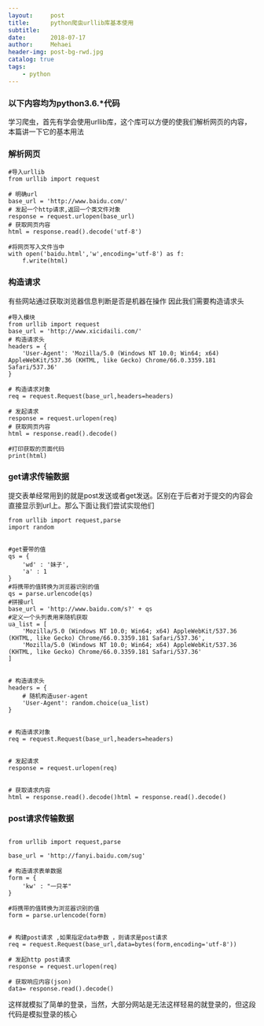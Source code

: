 ```yaml
---
layout:     post
title:      python爬虫urllib库基本使用
subtitle:   
date:       2018-07-17
author:     Mehaei
header-img: post-bg-rwd.jpg
catalog: true
tags:
    - python
---
```

### 以下内容均为python3.6.*代码

学习爬虫，首先有学会使用urllib库，这个库可以方便的使我们解析网页的内容，本篇讲一下它的基本用法

### <a name="t1"></a>解析网页

```
#导入urllib
from urllib import request
 
# 明确url
base_url = 'http://www.baidu.com/'
# 发起一个http请求,返回一个类文件对象
response = request.urlopen(base_url)
# 获取网页内容
html = response.read().decode('utf-8')
 
#将网页写入文件当中
with open('baidu.html','w',encoding='utf-8') as f:
    f.write(html)
```

### 构造请求

有些网站通过获取浏览器信息判断是否是机器在操作 因此我们需要构造请求头

```
#导入模块
from urllib import request
base_url = 'http://www.xicidaili.com/'
# 构造请求头
headers = {
    'User-Agent': 'Mozilla/5.0 (Windows NT 10.0; Win64; x64) AppleWebKit/537.36 (KHTML, like Gecko) Chrome/66.0.3359.181 Safari/537.36'
}
 
# 构造请求对象
req = request.Request(base_url,headers=headers)
 
# 发起请求
response = request.urlopen(req)
# 获取网页内容
html = response.read().decode()
 
#打印获取的页面代码
print(html)
```

### get请求传输数据

提交表单经常用到的就是post发送或者get发送。区别在于后者对于提交的内容会直接显示到url上。那么下面让我们尝试实现他们

```
from urllib import request,parse
import random
 
 
#get要带的值
qs = {
    'wd' : '妹子',
    'a' : 1
}
#将携带的值转换为浏览器识别的值
qs = parse.urlencode(qs)
#拼接url
base_url = 'http://www.baidu.com/s?' + qs
#定义一个头列表用来随机获取
ua_list = [
    'Mozilla/5.0 (Windows NT 10.0; Win64; x64) AppleWebKit/537.36 (KHTML, like Gecko) Chrome/66.0.3359.181 Safari/537.36',
    'Mozilla/5.0 (Windows NT 10.0; Win64; x64) AppleWebKit/537.36 (KHTML, like Gecko) Chrome/66.0.3359.181 Safari/537.36'
]
 
 
# 构造请求头
headers = {
    # 随机构造user-agent
    'User-Agent': random.choice(ua_list)
}
 
 
# 构造请求对象
req = request.Request(base_url,headers=headers)
 
 
# 发起请求
response = request.urlopen(req)
 
 
# 获取请求内容
html = response.read().decode()html = response.read().decode()
```

### post请求传输数据

```
 
from urllib import request,parse
            
base_url = 'http://fanyi.baidu.com/sug'
 
# 构造请求表单数据
form = {
    'kw' : "一只羊"
}
 
#将携带的值转换为浏览器识别的值    
form = parse.urlencode(form)
 
 
# 构建post请求 ,如果指定data参数 ，则请求是post请求
req = request.Request(base_url,data=bytes(form,encoding='utf-8'))
 
# 发起http post请求
response = request.urlopen(req)
 
# 获取响应内容(json)
data= response.read().decode()
```

这样就模拟了简单的登录，当然，大部分网站是无法这样轻易的就登录的，但这段代码是模拟登录的核心
